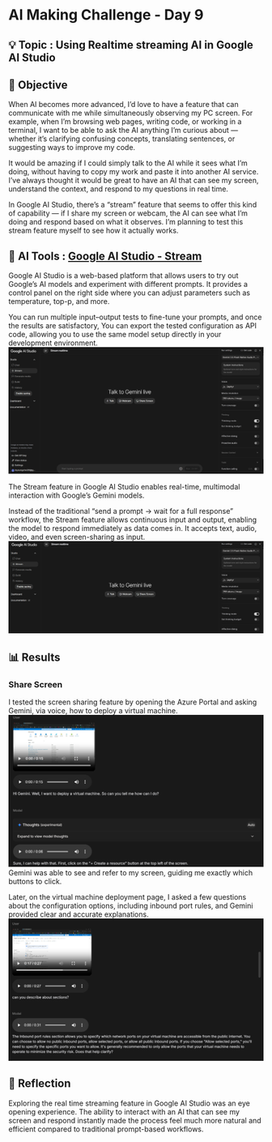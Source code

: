 # AI Making Challenge - Day 9

## 💡 Topic : Using Realtime streaming AI in Google AI Studio

## 🎯 Objective
When AI becomes more advanced, I’d love to have a feature that can communicate with me while simultaneously observing my PC screen.
For example, when I’m browsing web pages, writing code, or working in a terminal, I want to be able to ask the AI anything I’m curious about — whether it’s clarifying confusing concepts, translating sentences, or suggesting ways to improve my code.

It would be amazing if I could simply talk to the AI while it sees what I’m doing, without having to copy my work and paste it into another AI service. I’ve always thought it would be great to have an AI that can see my screen, understand the context, and respond to my questions in real time.

In Google AI Studio, there’s a “stream” feature that seems to offer this kind of capability — if I share my screen or webcam, the AI can see what I’m doing and respond based on what it observes. I’m planning to test this stream feature myself to see how it actually works.

## 🤖 AI Tools : [Google AI Studio - Stream](https://aistudio.google.com/)
Google AI Studio is a web-based platform that allows users to try out Google’s AI models and experiment with different prompts.
It provides a control panel on the right side where you can adjust parameters such as temperature, top-p, and more.

You can run multiple input–output tests to fine-tune your prompts, and once the results are satisfactory, You can export the tested configuration as API code, allowing you to use the same model setup directly in your development environment.
![alt text](images/image-4.png)

The Stream feature in Google AI Studio enables real-time, multimodal interaction with Google’s Gemini models.

Instead of the traditional “send a prompt → wait for a full response” workflow, the Stream feature allows continuous input and output, enabling the model to respond immediately as data comes in. It accepts text, audio, video, and even screen-sharing as input.
![alt text](images/image-5.png)

## 📊 Results
### Share Screen
I tested the screen sharing feature by opening the Azure Portal and asking Gemini, via voice, how to deploy a virtual machine.
![alt text](images/image-1.png)
Gemini was able to see and refer to my screen, guiding me exactly which buttons to click.

Later, on the virtual machine deployment page, I asked a few questions about the configuration options, including inbound port rules, and Gemini provided clear and accurate explanations.
![alt text](images/image-2.png)

## 📝 Reflection
Exploring the real time streaming feature in Google AI Studio was an eye opening experience. The ability to interact with an AI that can see my screen and respond instantly made the process feel much more natural and efficient compared to traditional prompt-based workflows.